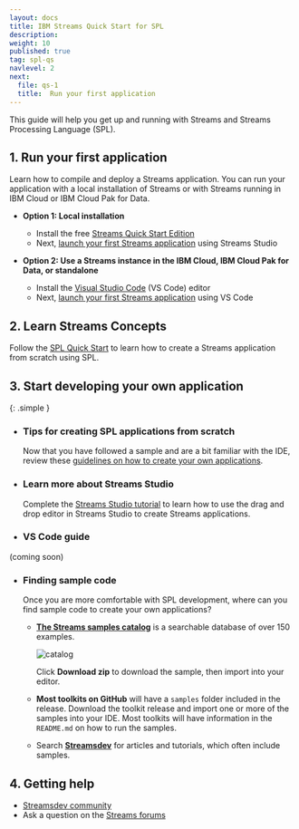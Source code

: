 ```yaml
---
layout: docs
title: IBM Streams Quick Start for SPL
description:
weight: 10
published: true
tag: spl-qs
navlevel: 2
next:
  file: qs-1
  title:  Run your first application
---
```



This guide will help you get up and running with Streams and Streams Processing Language (SPL).

## 1. Run your first application

Learn how to compile and deploy a Streams application. You can run your application with a local installation of Streams or with Streams running in IBM Cloud or IBM Cloud Pak for Data.

  - **Option 1: Local installation**

    - Install the free [Streams Quick Start Edition](/streamsx.documentation/docs/4.3/qse-intro)
    - Next, [launch your first Streams application](/streamsx.documentation/docs/spl/quick-start/qs-1a) using Streams Studio

  - **Option 2: Use a Streams instance in the IBM Cloud, IBM Cloud Pak for Data, or standalone**
  
    - Install the [Visual Studio Code](https://code.visualstudio.com/Download) (VS Code) editor
    - Next, [launch your first Streams application](/streamsx.documentation/docs/spl/quick-start/qs-1b) using VS Code

## 2. Learn Streams Concepts

  Follow the [SPL Quick Start](/streamsx.documentation/docs/spl/quick-start/qs-2/) to learn how to create a Streams application from scratch using SPL.



## 3. Start developing your own application

  {: .simple }
  - ### Tips for creating SPL applications from scratch

    Now that you have followed a sample and are a bit familiar with the IDE, review these [guidelines on how to create your own applications](/streamsx.documentation/docs/spl/quick-start/qs-4).

  - ### Learn more about Streams Studio

    Complete the [Streams Studio tutorial](/streamsx.documentation/docs/spl/lab) to learn how to use the drag and drop editor in Streams Studio to create Streams applications.

  - ### VS Code guide
  (coming soon)


  - ### Finding sample code

    Once you are more comfortable with SPL development, where can you find sample code to create your own applications?

    -   **[The Streams samples catalog](https://ibmstreams.github.io/samples/)** is a searchable database of over 150 examples.

          ![catalog](/streamsx.documentation/images/atom/jpg/catalog.jpg)


          Click **Download zip** to download the sample, then import into your editor.

    -  **Most toolkits on GitHub** will have a `samples` folder included in the release.  Download the toolkit release and import one or more of the samples into your IDE. Most toolkits will have information in the `README.md` on how to run the samples.


    -   Search **[Streamsdev](https://developer.ibm.com/streamsdev)** for articles and tutorials, which often include samples.


## 4. Getting help

- [Streamsdev community](https://developer.ibm.com/streamsdev)
- Ask a question on the [Streams forums](https://www.ibm.com/mysupport/s/forumsproduct?language=en_US&name=Streams&id=0TO50000000IQN0GAO)
